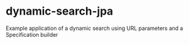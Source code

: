 # dynamic-search-jpa
Example application of a dynamic search using URL parameters and a Specification builder
